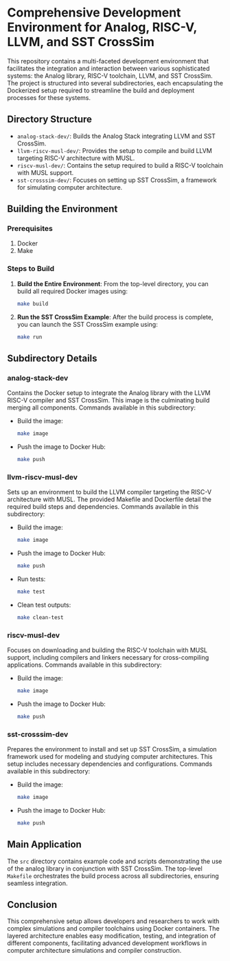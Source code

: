 # Comprehensive Development Environment for Analog, RISC-V, LLVM, and SST CrossSim

This repository contains a multi-faceted development environment that facilitates the integration and interaction between various sophisticated systems: the Analog library, RISC-V toolchain, LLVM, and SST CrossSim. The project is structured into several subdirectories, each encapsulating the Dockerized setup required to streamline the build and deployment processes for these systems.

## Directory Structure

- `analog-stack-dev/`: Builds the Analog Stack integrating LLVM and SST CrossSim.
- `llvm-riscv-musl-dev/`: Provides the setup to compile and build LLVM targeting RISC-V architecture with MUSL.
- `riscv-musl-dev/`: Contains the setup required to build a RISC-V toolchain with MUSL support.
- `sst-crosssim-dev/`: Focuses on setting up SST CrossSim, a framework for simulating computer architecture.

## Building the Environment

### Prerequisites

1. Docker
2. Make

### Steps to Build

1. **Build the Entire Environment**:
   From the top-level directory, you can build all required Docker images using:
   ```sh
   make build
   ```

2. **Run the SST CrossSim Example**:
   After the build process is complete, you can launch the SST CrossSim example using:
   ```sh
   make run
   ```

## Subdirectory Details

### analog-stack-dev

Contains the Docker setup to integrate the Analog library with the LLVM RISC-V compiler and SST CrossSim. This image is the culminating build merging all components. Commands available in this subdirectory:

- Build the image:
  ```sh
  make image
  ```

- Push the image to Docker Hub:
  ```sh
  make push
  ```

### llvm-riscv-musl-dev

Sets up an environment to build the LLVM compiler targeting the RISC-V architecture with MUSL. The provided Makefile and Dockerfile detail the required build steps and dependencies. Commands available in this subdirectory:

- Build the image:
  ```sh
  make image
  ```

- Push the image to Docker Hub:
  ```sh
  make push
  ```

- Run tests:
  ```sh
  make test
  ```

- Clean test outputs:
  ```sh
  make clean-test
  ```

### riscv-musl-dev

Focuses on downloading and building the RISC-V toolchain with MUSL support, including compilers and linkers necessary for cross-compiling applications. Commands available in this subdirectory:

- Build the image:
  ```sh
  make image
  ```

- Push the image to Docker Hub:
  ```sh
  make push
  ```

### sst-crosssim-dev

Prepares the environment to install and set up SST CrossSim, a simulation framework used for modeling and studying computer architectures. This setup includes necessary dependencies and configurations. Commands available in this subdirectory:

- Build the image:
  ```sh
  make image
  ```

- Push the image to Docker Hub:
  ```sh
  make push
  ```

## Main Application

The `src` directory contains example code and scripts demonstrating the use of the analog library in conjunction with SST CrossSim. The top-level `Makefile` orchestrates the build process across all subdirectories, ensuring seamless integration.

## Conclusion

This comprehensive setup allows developers and researchers to work with complex simulations and compiler toolchains using Docker containers. The layered architecture enables easy modification, testing, and integration of different components, facilitating advanced development workflows in computer architecture simulations and compiler construction.